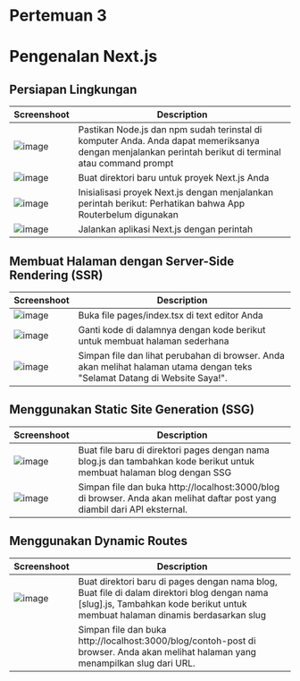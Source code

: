 # Pertemuan 3
# Pengenalan Next.js

## Persiapan Lingkungan

| Screenshoot | Description |
| --- | --- |
| ![image](https://github.com/user-attachments/assets/07b34228-96fb-493a-abf4-ed275ab2e6cf) | Pastikan Node.js dan npm sudah terinstal di komputer Anda. Anda dapat memeriksanya dengan menjalankan perintah berikut di terminal atau command prompt |
| ![image](https://github.com/user-attachments/assets/95713332-8291-42e6-ad0e-1f3006ca1384) | Buat direktori baru untuk proyek Next.js Anda |
| ![image](https://github.com/user-attachments/assets/1d22109b-1292-419e-b07f-ac051ccdf6dc) | Inisialisasi proyek Next.js dengan menjalankan perintah berikut: Perhatikan bahwa App Routerbelum digunakan |
| ![image](https://github.com/user-attachments/assets/9d117774-9bc6-4233-803e-779eb4920c46) | Jalankan aplikasi Next.js dengan perintah |

## Membuat Halaman dengan Server-Side Rendering (SSR)

| Screenshoot | Description |
| --- | --- |
| ![image](https://github.com/user-attachments/assets/a531b9b7-950d-4a99-a009-39da43b8b175) | Buka file pages/index.tsx di text editor Anda |
| ![image](https://github.com/user-attachments/assets/3608e8aa-584d-47b3-bd16-7de887847acd) | Ganti kode di dalamnya dengan kode berikut untuk membuat halaman sederhana |
| ![image](https://github.com/user-attachments/assets/f4145509-75f3-4a02-930b-2576c19a17d6) | Simpan file dan lihat perubahan di browser. Anda akan melihat halaman utama dengan teks "Selamat Datang di Website Saya!". |

## Menggunakan Static Site Generation (SSG)

| Screenshoot | Description |
| --- | --- |
| ![image](https://github.com/user-attachments/assets/3186ddd4-0865-467c-b1f9-01c9250b2cbd) | Buat file baru di direktori pages dengan nama blog.js dan tambahkan kode berikut untuk membuat halaman blog dengan SSG |
| ![image](https://github.com/user-attachments/assets/d706e7b6-d2ea-4640-87e9-8afaf71f3c71) | Simpan file dan buka http://localhost:3000/blog di browser. Anda akan melihat daftar post yang diambil dari API eksternal. |

## Menggunakan Dynamic Routes

| Screenshoot | Description |
| --- | --- |
| ![image](https://github.com/user-attachments/assets/7e07cbd3-1395-43f0-b889-5a84f2ee19d2) | Buat direktori baru di pages dengan nama blog, Buat file di dalam direktori blog dengan nama [slug].js, Tambahkan kode berikut untuk membuat halaman dinamis berdasarkan slug |
|  | Simpan file dan buka http://localhost:3000/blog/contoh-post di browser. Anda akan melihat halaman yang menampilkan slug dari URL. |
